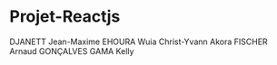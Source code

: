 # Projet-Reactjs
<!-- Membres du groupes -->
DJANETT Jean-Maxime
EHOURA Wuia Christ-Yvann Akora
FISCHER Arnaud
GONÇALVES GAMA Kelly